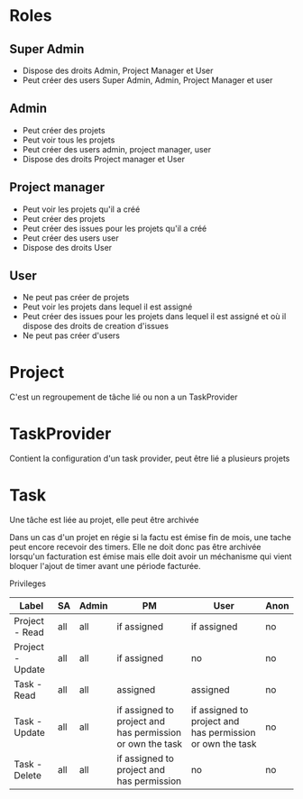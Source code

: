Roles
=====
## Super Admin
- Dispose des droits Admin, Project Manager et User
- Peut créer des users Super Admin, Admin, Project Manager et user

## Admin
- Peut créer des projets
- Peut voir tous les projets
- Peut créer des users admin, project manager, user
- Dispose des droits Project manager et User

## Project manager
- Peut voir les projets qu'il a créé
- Peut créer des projets
- Peut créer des issues pour les projets qu'il a créé
- Peut créer des users user
- Dispose des droits User

## User
- Ne peut pas créer de projets
- Peut voir les projets dans lequel il est assigné
- Peut créer des issues pour les projets dans lequel il est assigné et où il dispose des droits de creation d'issues
- Ne peut pas créer d'users

Project
=======
C'est un regroupement de tâche lié ou non a un TaskProvider

TaskProvider
============
Contient la configuration d'un task provider, peut être lié a plusieurs projets

Task
====
Une tâche est liée au projet, elle peut être archivée

Dans un cas d'un projet en régie si la factu est émise fin de mois, une tache peut encore recevoir des timers. Elle ne doit donc pas être archivée lorsqu'un facturation est émise mais elle doit avoir un méchanisme qui vient bloquer l'ajout de timer avant une période facturée.



Privileges

Label | SA | Admin | PM | User | Anon 
------|---|---|---|---|---
Project - Read | all | all | if assigned | if assigned | no
Project - Update | all | all | if assigned | no | no
Task - Read | all | all | assigned | assigned | no
Task - Update | all | all | if assigned to project and has permission or own the task | if assigned to project and has permission or own the task | no
Task - Delete | all | all | if assigned to project and has permission | no | no

